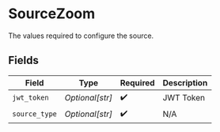 # SourceZoom

The values required to configure the source.


## Fields

| Field              | Type               | Required           | Description        |
| ------------------ | ------------------ | ------------------ | ------------------ |
| `jwt_token`        | *Optional[str]*    | :heavy_check_mark: | JWT Token          |
| `source_type`      | *Optional[str]*    | :heavy_check_mark: | N/A                |